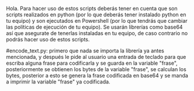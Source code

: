 Hola. Para hacer uso de estos scripts deberás tener en cuenta que son scripts realizados en python (por lo que deberás tener instalado python en tu equipo) y son ejecutados en Powershell (por lo que tendrás que cambiar las políticas de ejecución de tu equipo). Se usarán librerías como base64 así que asegurate de tenerlas instaladas en tu equipo, de caso contrario no podrás hacer uso de estos scripts.

#encode_text.py: primero que nada se importa la librería ya antes mencionada, y después le pide al usuario una entrada de teclado para que escriba alguna frase para codificarla y se guarda en la variable "frase", posteriormente se obtienen los bytes de la variable "frase", se calculan los bytes, posterior a esto se genera la frase codificada en base64 y se manda a imprimir la variable "frase" ya codificada.


